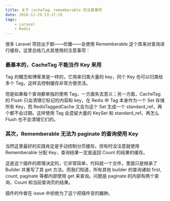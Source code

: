 ```yaml
---
title: 关于 cacheTag、rememberable 的注意事项
date: 2018-11-29 13:37:19
tags:
    - Laravel
    - Redis
---
```


很多 Laravel 项目出于额——优雅——会使用 Rememberable 这个库来对查询进行缓存。这里总结几点其使用的注意事项：

### 最基本的，CacheTag 不能当作 Key 来用

Tag 的概念和博客里是一样的，它用来归类大量的 key，同个 Key 也可以归类给多个 Tag，这样去控制缓存非常方便灵活。

但是如果每个查询都单独的使用 Tag，一方面失去意义；另一方面，CacheTag 的 Flush 只会清理它标记的内容和 key，在 Redis 中 Tag 本身作为一个 Set 存储所有 Key，而 RedisTaggedCache 又会为这个 Set 生成一个 standard_ref，两个都不会过期。这样使用 Tag 会遗留大量的 KeySet 和 standard_ref。再怎么 Flush 也不会清理它们的。

### 其次，Rememberable 无法为 paginate 的查询使用 Key

当然这里最好的实践肯定是手动控制分页缓存。但有时没注意就使用 Rememberable 分配 Key，查询结果一定是返回 Count 的结果的缓存。

这是这个插件的原理决定的，它非常简单，代码就一个文件，里面只是继承了 Builder 并重写了其 get 方法。而我们知道，所有其他 builder 的查询诸如 first, count, paginate 等都内部使用 get 来查询。问题是 paginate 的内部有两个查询，Count 和当前查询页的结果。

插件的作者在 issue 中拒绝为了这个把插件变的臃肿。